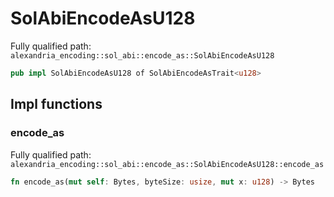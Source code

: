 # SolAbiEncodeAsU128

Fully qualified path: `alexandria_encoding::sol_abi::encode_as::SolAbiEncodeAsU128`

```rust
pub impl SolAbiEncodeAsU128 of SolAbiEncodeAsTrait<u128>
```

## Impl functions

### encode_as

Fully qualified path: `alexandria_encoding::sol_abi::encode_as::SolAbiEncodeAsU128::encode_as`

```rust
fn encode_as(mut self: Bytes, byteSize: usize, mut x: u128) -> Bytes
```

